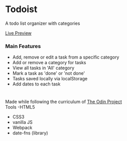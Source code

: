 # Todoist

A todo list organizer with categories

[Live Preview](https://sahaj-jj.github.io/todoist/)

### Main Features
- Add, remove or edit a task from a specific category
- Add or remove a category for tasks
- View all tasks in 'All' category
- Mark a task as 'done' or 'not done'
- Tasks saved locally via localStorage
- Add dates to each task

#
Made while following the curriculum of [The Odin Project](https://www.theodinproject.com/)
<br>
Tools
-HTML5
- CSS3
- vanilla JS
- Webpack
- date-fns (library)
